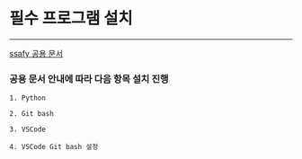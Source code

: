 # 필수 프로그램 설치

---

[ssafy  공용 문서](https://abit.ly/pb-document) 

### 공용 문서 안내에 따라 다음 항목 설치 진행

```
1. Python

2. Git bash

3. VSCode

4. VSCode Git bash 설정
```

